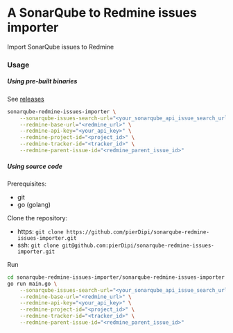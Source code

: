 # A SonarQube to Redmine issues  importer

Import SonarQube issues to Redmine

### Usage

##### Using pre-built binaries

See [releases](https://github.com/pierDipi/sonarqube-redmine-issues-importer/releases)

```bash
sonarqube-redmine-issues-importer \
    --sonarqube-issues-search-url="<your_sonarqube_api_issue_search_url>" \
    --redmine-base-url="<redmine_url>" \
    --redmine-api-key="<your_api_key>" \
    --redmine-project-id="<project_id>" \
    --redmine-tracker-id="<tracker_id>" \
    --redmine-parent-issue-id="<redmine_parent_issue_id>"
```

##### Using source code

Prerequisites:
- git
- go (golang)

Clone the repository:
- https: `git clone https://github.com/pierDipi/sonarqube-redmine-issues-importer.git`
- ssh: `git clone git@github.com:pierDipi/sonarqube-redmine-issues-importer.git`

Run 
```bash
cd sonarqube-redmine-issues-importer/sonarqube-redmine-issues-importer
go run main.go \
    --sonarqube-issues-search-url="<your_sonarqube_api_issue_search_url>" \
    --redmine-base-url="<redmine_url>" \
    --redmine-api-key="<your_api_key>" \
    --redmine-project-id="<project_id>" \
    --redmine-tracker-id="<tracker_id>" \
    --redmine-parent-issue-id="<redmine_parent_issue_id>"
```
